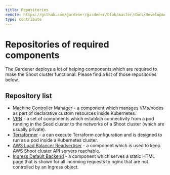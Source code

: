 ```yaml
---
title: Repositories
remote: https://github.com/gardener/gardener/blob/master/docs/development/repositories.md
type: contribute
---
```

# Repositories of required components

The Gardener deploys a lot of helping components which are required to make the Shoot cluster functional. Please find a list of those repositories below.

## Repository list

- [Machine Controller Manager](https://github.com/gardener/machine-controller-manager) - a component which manages VMs/nodes as part of declarative custom resources inside Kubernetes.
- [VPN](https://github.com/gardener/vpn) - a set of components which establish connectivity from a pod running in the Seed cluster to the networks of a Shoot cluster (which are usually private).
- [Terraformer](https://github.com/gardener/terraformer) - a can execute Terraform configuration and is designed to run as a pod inside a Kubernetes cluster.
- [AWS Load Balancer Readvertiser](https://github.com/gardener/aws-lb-readvertiser) - a component which is used to keep AWS Shoot cluster API servers reachable.
- [Ingress Default Backend](https://github.com/gardener/ingress-default-backend) - a component which serves a static HTML page that is shown for all incoming requests to nginx that are not controlled by an Ingress object.
